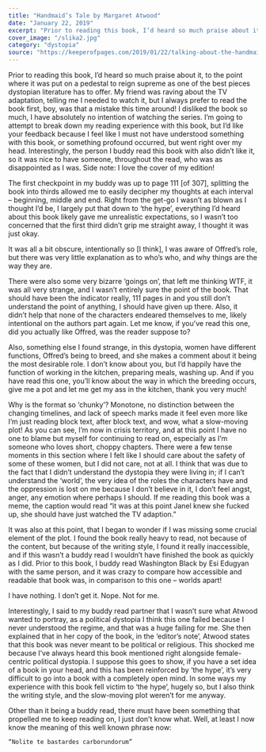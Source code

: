 ```yaml
---
title: "Handmaid’s Tale by Margaret Atwood"
date: "January 22, 2019"
excerpt: "Prior to reading this book, I’d heard so much praise about it, to the point where it was put on a pedestal to reign supreme as one of the best pieces dystopian literature has to offer. My friend was raving about the TV adaptation, telling me I needed to watch it, but I always prefer to read the book first, boy, was that a mistake this time around!"
cover_image: "/slika2.jpg"
category: "dystopia"
source: "https://keeperofpages.com/2019/01/22/talking-about-the-handmaids-tale-by-margaret-atwood/"
---
```


Prior to reading this book, I’d heard so much praise about it, to the point where it was put on a pedestal to reign supreme as one of the best pieces dystopian literature has to offer. My friend was raving about the TV adaptation, telling me I needed to watch it, but I always prefer to read the book first, boy, was that a mistake this time around! I disliked the book so much, I have absolutely no intention of watching the series. I’m going to attempt to break down my reading experience with this book, but I’d like your feedback because I feel like I must not have understood something with this book, or something profound occurred, but went right over my head. Interestingly, the person I buddy read this book with also didn’t like it, so it was nice to have someone, throughout the read, who was as disappointed as I was. Side note: I love the cover of my edition!

The first checkpoint in my buddy was up to page 111 [of 307], splitting the book into thirds allowed me to easily decipher my thoughts at each interval – beginning, middle and end. Right from the get-go I wasn’t as blown as I thought I’d be, I largely put that down to ‘the hype’, everything I’d heard about this book likely gave me unrealistic expectations, so I wasn’t too concerned that the first third didn’t grip me straight away, I thought it was just okay.

It was all a bit obscure, intentionally so [I think], I was aware of Offred’s role, but there was very little explanation as to who’s who, and why things are the way they are.

There were also some very bizarre ‘goings on’, that left me thinking WTF, it was all very strange, and I wasn’t entirely sure the point of the book. That should have been the indicator really, 111 pages in and you still don’t understand the point of anything, I should have given up there. Also, it didn’t help that none of the characters endeared themselves to me, likely intentional on the authors part again. Let me know, if you’ve read this one, did you actually like Offred, was the reader suppose to?

Also, something else I found strange, in this dystopia, women have different functions, Offred’s being to breed, and she makes a comment about it being the most desirable role. I don’t know about you, but I’d happily have the function of working in the kitchen, preparing meals, washing up. And if you have read this one, you’ll know about the way in which the breeding occurs, give me a pot and let me get my ass in the kitchen, thank you very much!

Why is the format so ‘chunky’? Monotone, no distinction between the changing timelines, and lack of speech marks made it feel even more like I’m just reading block text, after block text, and wow, what a slow-moving plot! As you can see, I’m now in crisis territory, and at this point I have no one to blame but myself for continuing to read on, especially as I’m someone who loves short, choppy chapters. There were a few tense moments in this section where I felt like I should care about the safety of some of these women, but I did not care, not at all. I think that was due to the fact that I didn’t understand the dystopia they were living in; if I can’t understand the ‘world’, the very idea of the roles the characters have and the oppression is lost on me because I don’t believe in it, I don’t feel angst, anger, any emotion where perhaps I should. If me reading this book was a meme, the caption would read “it was at this point Janel knew she fucked up, she should have just watched the TV adaption.”

It was also at this point, that I began to wonder if I was missing some crucial element of the plot. I found the book really heavy to read, not because of the content, but because of the writing style, I found it really inaccessible, and if this wasn’t a buddy read I wouldn’t have finished the book as quickly as I did. Prior to this book, I buddy read Washington Black by Esi Edugyan with the same person, and it was crazy to compare how accessible and readable that book was, in comparison to this one – worlds apart!

I have nothing. I don’t get it. Nope. Not for me.

Interestingly, I said to my buddy read partner that I wasn’t sure what Atwood wanted to portray, as a political dystopia I think this one failed because I never understood the regime, and that was a huge failing for me. She then explained that in her copy of the book, in the ‘editor’s note’, Atwood states that this book was never meant to be political or religious. This shocked me because I’ve always heard this book mentioned right alongside female-centric political dystopia. I suppose this goes to show, if you have a set idea of a book in your head, and this has been reinforced by ‘the hype’, it’s very difficult to go into a book with a completely open mind. In some ways my experience with this book fell victim to ‘the hype’, hugely so, but I also think the writing style, and the slow-moving plot weren’t for me anyway.

Other than it being a buddy read, there must have been something that propelled me to keep reading on, I just don’t know what. Well, at least I now know the meaning of this well known phrase now:

    “Nolite te bastardes carborundorum”
